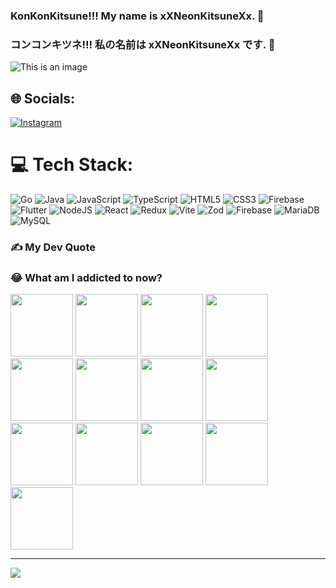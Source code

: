 ### KonKonKitsune!!! My name is xXNeonKitsuneXx. 👋
### コンコンキツネ!!! 私の名前は xXNeonKitsuneXx です. 👋
![This is an image](https://i.pinimg.com/originals/d9/31/ed/d931ed452892ff82b978d225c10cf628.gif)


## 🌐 Socials:
[![Instagram](https://img.shields.io/badge/Instagram-%23E4405F.svg?logo=Instagram&logoColor=white)](https://instagram.com/kitsune_ne_cs) 

# 💻 Tech Stack:
![Go](https://img.shields.io/badge/go-%2300ADD8.svg?style=for-the-badge&logo=go&logoColor=white) ![Java](https://img.shields.io/badge/java-%23ED8B00.svg?style=for-the-badge&logo=openjdk&logoColor=white) ![JavaScript](https://img.shields.io/badge/javascript-%23323330.svg?style=for-the-badge&logo=javascript&logoColor=%23F7DF1E) ![TypeScript](https://img.shields.io/badge/typescript-%23007ACC.svg?style=for-the-badge&logo=typescript&logoColor=white) ![HTML5](https://img.shields.io/badge/html5-%23E34F26.svg?style=for-the-badge&logo=html5&logoColor=white) ![CSS3](https://img.shields.io/badge/css3-%231572B6.svg?style=for-the-badge&logo=css3&logoColor=white) ![Firebase](https://img.shields.io/badge/firebase-%23039BE5.svg?style=for-the-badge&logo=firebase) ![Flutter](https://img.shields.io/badge/Flutter-%2302569B.svg?style=for-the-badge&logo=Flutter&logoColor=white) ![NodeJS](https://img.shields.io/badge/node.js-6DA55F?style=for-the-badge&logo=node.js&logoColor=white) ![React](https://img.shields.io/badge/react-%2320232a.svg?style=for-the-badge&logo=react&logoColor=%2361DAFB) ![Redux](https://img.shields.io/badge/redux-%23593d88.svg?style=for-the-badge&logo=redux&logoColor=white) ![Vite](https://img.shields.io/badge/vite-%23646CFF.svg?style=for-the-badge&logo=vite&logoColor=white) ![Zod](https://img.shields.io/badge/zod-%233068b7.svg?style=for-the-badge&logo=zod&logoColor=white) ![Firebase](https://img.shields.io/badge/firebase-a08021?style=for-the-badge&logo=firebase&logoColor=ffcd34) ![MariaDB](https://img.shields.io/badge/MariaDB-003545?style=for-the-badge&logo=mariadb&logoColor=white) ![MySQL](https://img.shields.io/badge/mysql-4479A1.svg?style=for-the-badge&logo=mysql&logoColor=white)

### ✍️ My Dev Quote


### 😂 What am I addicted to now?
<img src='https://media.tenor.com/rKW9jfl4cOQAAAAi/seseren-umamusume.gif' style="height: 100px;"/>
<img src='https://media.tenor.com/ZgtHc2j8whoAAAAi/umamusumeprettyderby.gif' style="height: 100px;"/>
<img src='https://media.tenor.com/aNLiNygCahQAAAAi/umamusumeprettyderby.gif' style="height: 100px;"/>
<img src='https://media.tenor.com/jBNIUaIC13wAAAAi/umamusumeprettyderby.gif' style="height: 100px;"/>
<img src='https://media.tenor.com/4whZtEcSheMAAAAi/umamusumeprettyderby.gif' style="height: 100px;"/>
<img src='https://media.tenor.com/lwlECx3uwxoAAAAi/%E3%82%A6%E3%83%9E%E5%A8%98-%E3%82%B7%E3%83%B3%E3%83%9C%E3%83%AA%E3%83%AB%E3%83%89%E3%83%AB%E3%83%95.gif' style="height: 100px;"/>
<img src='https://media.tenor.com/9k0L0IW2RWwAAAAi/umamusumeprettyderby.gif' style="height: 100px;"/>
<img src='https://media.tenor.com/dZWFeOj-uCoAAAAi/umamusumeprettyderby.gif' style="height: 100px;"/>
<img src='https://media.tenor.com/eZTUzNHlsg8AAAAi/umamusumeprettyderby.gif' style="height: 100px;"/>
<img src='https://media.tenor.com/rKW9jfl4cOQAAAAi/seseren-umamusume.gif' style="height: 100px;"/>
<img src='https://media.tenor.com/ZB6aVVkPtEEAAAAi/seseren-umamusume.gif' style="height: 100px;"/>
<img src='https://media.tenor.com/AKArRcaZBMYAAAAi/seseren-umamusume.gif' style="height: 100px;"/>
<img src='https://media.tenor.com/rOoHpsuxKzcAAAAi/umamusumeprettyderby.gif' style="height: 100px;"/>

---
[![](https://visitcount.itsvg.in/api?id=xXNeonKitsuneXx&icon=5&color=1)](https://visitcount.itsvg.in)

<!-- Proudly created with GPRM ( https://gprm.itsvg.in ) -->
